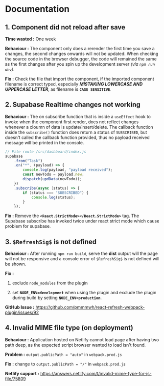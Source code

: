 # Documentation

## 1. Component did not reload after save

**Time wasted :** One week

**Behaviour :** The component only does a rerender the first time you save a changes, the second changes onwards will not be updated. When checking the source code in the browser debugger, the code will remained the same as the first changes after you spin up the development server *(via `npm run dev`)*.

**Fix :** Check the file that import the component, if the imported component filename is correct typed, especially ***MISTAKING LOWERCASE AND UPPERCASE LETTER***, as filename is **`CASE SENSITIVE`**.

## 2. Supabase Realtime changes not working

**Behaviour :** The on subscribe function that is inside a `useEffect` hook to invoke when the component first render, does not reflect changes whenever a cloumn of data is update/insert/delete. The callback function inside the `subscribe()` function does return a status of `SUBSCRIBED`, but doesn't called the callback function provided, thus no payload received message will be printed in the console.

```javascript
// File route /src/dashboard/index.js
supabase
    .from("Task")
    .on("*", (payload) => {
        console.log(payload, "payload received");
        const newTodo = payload.new;
        dispatch(updData(newTodo));
    })
    .subscribe(async (status) => {
        if (status === "SUBSCRIBED") {
            console.log(status);
        }
    });
```

**Fix :** Remove the **`<React.StrictMode></React.StrictMode>`** tag. The Supabase subscribe has invoked twice under react strict mode which cause problem for supabase.

## 3. `$RefreshSig$` is not defined

**Behaviour :** After running `npm run build`, serve the **dist** output will the page will not be responsive and a console error of `$RefreshSig$` is not defined will be shown.

**Fix :**

1. exclude `node_modules` from the plugin

2. set **`NODE_ENV=development`** when using the plugin and exclude the plugin during build by setting **`NODE_ENV=production`**.

**GitHub Issue :** <https://github.com/pmmmwh/react-refresh-webpack-plugin/issues/92>

## 4. Invalid MIME file type (on deployment)

**Behaviour :** Application hosted on Netlify cannot load page after having two path deep, as the expected script browser wanted to load isn't found.

**Problem :** `output.publicPath = "auto"` in `webpack.prod.js`

**Fix :** change to `output.publicPath = "/"` in `webpack.prod.js`

**Netlify support :** <https://answers.netlify.com/t/invalid-mime-type-for-js-file/75809>
